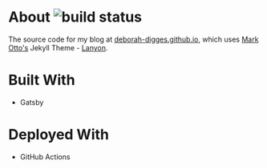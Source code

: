 # About ![build status](https://travis-ci.org/Deborah-Digges/deborah-digges.github.io.svg?branch=master)

The source code for my blog at [deborah-digges.github.io](https://deborah-digges.github.io/), which uses [Mark Otto's](https://github.com/mdo) Jekyll Theme - [Lanyon](https://github.com/poole/lanyon).

# Built With

- Gatsby

# Deployed With
- GitHub Actions
